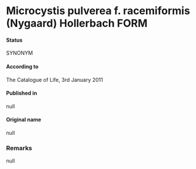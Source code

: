 Microcystis pulverea f. racemiformis (Nygaard) Hollerbach FORM
=======

#### Status
SYNONYM

#### According to
The Catalogue of Life, 3rd January 2011

#### Published in
null

#### Original name
null

### Remarks
null
